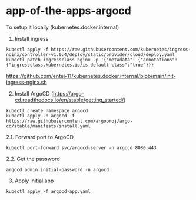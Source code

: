# app-of-the-apps-argocd

To setup it locally (kubernetes.docker.internal)

1. Install ingress
```
kubectl apply -f https://raw.githubusercontent.com/kubernetes/ingress-nginx/controller-v1.0.4/deploy/static/provider/cloud/deploy.yaml
kubectl patch ingressclass nginx -p '{"metadata": {"annotations":{"ingressclass.kubernetes.io/is-default-class":"true"}}}'
```
https://github.com/entei-11/kubernetes.docker.internal/blob/main/init-ingress-nginx.sh

2. Install ArgoCD (https://argo-cd.readthedocs.io/en/stable/getting_started/)
```
kubectl create namespace argocd
kubectl apply -n argocd -f https://raw.githubusercontent.com/argoproj/argo-cd/stable/manifests/install.yaml

```
2.1. Forward port to ArgoCD 
```
kubectl port-forward svc/argocd-server -n argocd 8080:443
```
2.2. Get the password
```
argocd admin initial-password -n argocd
```

3. Apply initial app

```
kubectl apply -f argocd-app.yaml
```
